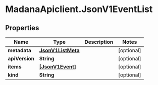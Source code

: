 # MadanaApiclient.JsonV1EventList

## Properties

Name | Type | Description | Notes
------------ | ------------- | ------------- | -------------
**metadata** | [**JsonV1ListMeta**](JsonV1ListMeta.md) |  | [optional] 
**apiVersion** | **String** |  | [optional] 
**items** | [**[JsonV1Event]**](JsonV1Event.md) |  | [optional] 
**kind** | **String** |  | [optional] 


